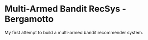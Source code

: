 # Multi-Armed Bandit RecSys - Bergamotto

My first attempt to build a multi-armed bandit recommender system.